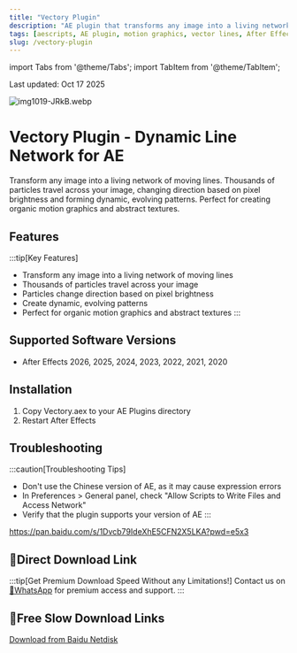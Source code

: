 ```yaml
---
title: "Vectory Plugin"
description: "AE plugin that transforms any image into a living network of moving lines. Perfect for creating organic motion graphics and abstract textures."
tags: [aescripts, AE plugin, motion graphics, vector lines, After Effects]
slug: /vectory-plugin
---
```


import Tabs from '@theme/Tabs';
import TabItem from '@theme/TabItem';

Last updated: Oct 17 2025

![img1019-JRkB.webp](https://list.ucards.store/d/img/img1019-JRkB.webp)

# Vectory Plugin - Dynamic Line Network for AE

Transform any image into a living network of moving lines. Thousands of particles travel across your image, changing direction based on pixel brightness and forming dynamic, evolving patterns. Perfect for creating organic motion graphics and abstract textures.

## Features

:::tip[Key Features]
- Transform any image into a living network of moving lines
- Thousands of particles travel across your image
- Particles change direction based on pixel brightness
- Create dynamic, evolving patterns
- Perfect for organic motion graphics and abstract textures
:::

## Supported Software Versions

- After Effects 2026, 2025, 2024, 2023, 2022, 2021, 2020

## Installation

<Tabs>
<TabItem value="ae" label="After Effects">

1. Copy Vectory.aex to your AE Plugins directory
2. Restart After Effects

</TabItem>
</Tabs>

## Troubleshooting

:::caution[Troubleshooting Tips]
- Don't use the Chinese version of AE, as it may cause expression errors
- In Preferences > General panel, check "Allow Scripts to Write Files and Access Network"
- Verify that the plugin supports your version of AE
:::

https://pan.baidu.com/s/1Dvcb79IdeXhE5CFN2X5LKA?pwd=e5x3

## 🚀Direct Download Link

:::tip[Get Premium Download Speed Without any Limitations!]
Contact us on [💬WhatsApp](https://wa.me/+8613237610083) for premium  access and support.
:::

## 🐌Free Slow Download Links

[Download from Baidu Netdisk](https://pan.baidu.com/s/1Dvcb79IdeXhE5CFN2X5LKA?pwd=e5x3)
